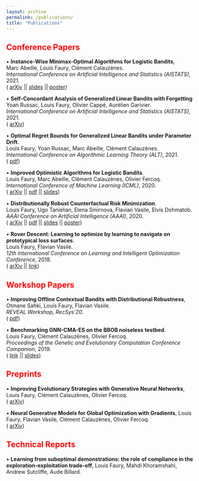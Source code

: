 ```yaml
---
layout: archive
permalink: /publications/
title: "Publications"
---
```


## <span style="color:red">Conference Papers</span>

• **Instance-Wise Minimax-Optimal Algorithms for Logistic Bandits**, <br/>
Marc Abeille, Louis Faury, Clément Calauzènes. <br/>
*International Conference on Artificial Intelligence and Statistics (AISTATS)*, 2021. <br/>
(<i class="fas fa-archive" style="font-size: 0.73em;"></i> [arXiv](https://arxiv.org/pdf/2010.12642.pdf) || <i class="fas fa-file-powerpoint"  style="font-size: 0.73em;"></i> [slides](/_papers/iw_slides.pdf) ||  <i class="fas fa-chart-line"  style="font-size: 0.73em;"></i> [poster](/_papers/iw_poster.pdf))

• **Self-Concordant Analysis of Generalized Linear Bandits with Forgetting** <br/>
 Yoan Russac, Louis Faury, Olivier Cappé, Aurélien Garivier. <br/>
 *International Conference on Artificial Intelligence and Statistics (AISTATS)*, 2021. <br/>
(<i class="fas fa-archive" style="font-size: 0.73em;"></i> [arXiv](https://arxiv.org/abs/2011.00819))

• **Optimal Regret Bounds for Generalized Linear Bandits under Parameter Drift**.<br/>
Louis Faury, Yoan Russac, Marc Abeille, Clément Calauzènes.<br/>
 *International Conference on Algorithmic Learning Theory (ALT)*, 2021. <br/>
 (<i class="fas fa-file-pdf" style="font-size: 0.73em;"></i> [pdf](/_papers/budget_glb_alt.pdf))

• **Improved Optimistic Algorithms for Logistic Bandits**.<br/>
Louis Faury, Marc Abeille, Clément Calauzènes, Olivier Fercoq.<br/>
 *International Conference of Machine Learning (ICML)*, 2020. <br/>
(<i class="fas fa-archive" style="font-size: 0.73em;"></i> [arXiv](https://arxiv.org/abs/2002.07530) || <i class="fas fa-file-pdf" style="font-size: 0.73em;"></i> [pdf](/_papers/icml_logistic_bandit_paper.pdf) || <i class="fas fa-file-powerpoint"  style="font-size: 0.73em;"></i> [slides](/_papers/icml_logistic_bandit_slides.pdf))

• **Distributionally Robust Counterfactual Risk Minimization**.<br/>
 Louis Faury, Ugo Tanielian, Elena Smirnova, Flavian Vasile, Elvis Dohmatob.<br/>
  *AAAI Conference on Artificial Intelligence (AAAI)*, 2020.<br/>
(<i class="fas fa-archive" style="font-size: 0.73em;"></i> [arXiv](https://arxiv.org/pdf/1906.06211) || <i class="fas fa-file-pdf" style="font-size: 0.73em;"></i> [pdf](/_papers/dro_crm_aaai.pdf) || <i class="fas fa-file-powerpoint"  style="font-size: 0.73em;"></i> [slides](/_papers/dro_crm_slides.pdf) ||  <i class="fas fa-chart-line"  style="font-size: 0.73em;"></i> [poster](/_papers/dro_crm_poster.pdf))

• **Rover Descent: Learning to optimize by learning to navigate on prototypical loss surfaces**.<br/>
 Louis Faury, Flavian Vasile.<br/>
  *12th International Conference on Learning and Intelligent Optimization Conference*, 2018.<br/>
(<i class="fas fa-archive" style="font-size: 0.73em;"></i> [arXiv](https://arxiv.org/abs/1801.07222) || <i class="fas fa-link" style="font-size: 0.73em;"></i> [link](https://link.springer.com/chapter/10.1007/978-3-030-05348-2_24))


## <span style="color:red">Workshop Papers</span>
• **Improving Offline Contextual Bandits with Distributional Robustness**,<br/>
Otmane Sahki, Louis Faury, Flavian Vasile.<br/>
*REVEAL Workshop, RecSys'20*.<br/>
(<i class="fas fa-file-pdf" style="font-size: 0.73em;"></i> [pdf](/_papers/dro_reveal.pdf))

• **Benchmarking GNN-CMA-ES on the BBOB noiseless testbed**.<br/>
 Louis Faury, Clément Calauzènes, Olivier Fercoq.<br/>
 *Proceedings of the Genetic and Evolutionary Computation Conference Companion*, 2019.<br/>
(<i class="fas fa-link" style="font-size: 0.73em;"></i> [link](https://dl.acm.org/citation.cfm?id=3326856) || <i class="fas fa-file-powerpoint"  style="font-size: 0.73em;"></i> [slides](/_papers/gnnes_slides.pdf))

## <span style="color:red">Preprints

• **Improving Evolutionary Strategies with Generative Neural Networks**, Louis Faury, Clément Calauzènes, Olivier Fercoq. <br/>(<i class="fas fa-archive" style="font-size: 0.73em;"></i> [arXiv](https://arxiv.org/abs/1901.11271))

• **Neural Generative Models for Global Optimization with Gradients**, Louis Faury, Flavian Vasile, Clément Calauzènes, Olivier Fercoq. <br/>(<i class="fas fa-archive" style="font-size: 0.73em;"></i> [arXiv](https://arxiv.org/abs/1805.08594))


## <span style="color:red">Technical Reports</span>
• **Learning from suboptimal demonstrations: the role of compliance in the exploration-exploitation trade-off**, Louis Faury, Mahdi Khoramshahi, Andrew Sutcliffe, Aude Billard.
